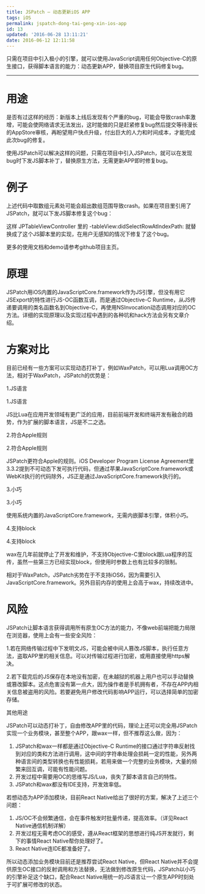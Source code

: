 ```yaml
---
title: JSPatch – 动态更新iOS APP
tags: iOS
permalink: jspatch-dong-tai-geng-xin-ios-app
id: 13
updated: '2016-06-28 13:11:21'
date: 2016-06-12 12:11:58
---
```




只需在项目中引入极小的引擎，就可以使用JavaScript调用任何Objective-C的原生接口，获得脚本语言的能力：动态更新APP，替换项目原生代码修复bug。

---

# 用途

是否有过这样的经历：新版本上线后发现有个严重的bug，可能会导致crash率激增，可能会使网络请求无法发出，这时能做的只是赶紧修复bug然后提交等待漫长的AppStore审核，再盼望用户快点升级，付出巨大的人力和时间成本，才能完成此次bug的修复。

使用JSPatch可以解决这样的问题，只需在项目中引入JSPatch，就可以在发现bug时下发JS脚本补丁，替换原生方法，无需更新APP即时修复bug。

# 例子

上述代码中取数组元素处可能会超出数组范围导致crash。如果在项目里引用了JSPatch，就可以下发JS脚本修复这个bug：

这样 JPTableViewController 里的 -tableView:didSelectRowAtIndexPath: 就替换成了这个JS脚本里的实现，在用户无感知的情况下修复了这个bug。

更多的使用文档和demo请参考github项目主页。

# 原理

JSPatch用iOS内置的JavaScriptCore.framework作为JS引擎，但没有用它JSExport的特性进行JS-OC函数互调，而是通过Objective-C Runtime，从JS传递要调用的类名函数名到Objective-C，再使用NSInvocation动态调用对应的OC方法。详细的实现原理以及实现过程中遇到的各种坑和hack方法会另有文章介绍。

# 方案对比

目前已经有一些方案可以实现动态打补丁，例如WaxPatch，可以用Lua调用OC方法，相对于WaxPatch，JSPatch的优势是：

1.JS语言

1.JS语言

JS比Lua在应用开发领域有更广泛的应用，目前前端开发和终端开发有融合的趋势，作为扩展的脚本语言，JS是不二之选。

2.符合Apple规则

2.符合Apple规则

JSPatch更符合Apple的规则。iOS Developer Program License Agreement里3.3.2提到不可动态下发可执行代码，但通过苹果JavaScriptCore.framework或WebKit执行的代码除外，JS正是通过JavaScriptCore.framework执行的。

3.小巧

3.小巧

使用系统内置的JavaScriptCore.framework，无需内嵌脚本引擎，体积小巧。

4.支持block

4.支持block

wax在几年前就停止了开发和维护，不支持Objective-C里block跟Lua程序的互传，虽然一些第三方已经实现block，但使用时参数上也有比较多的限制。

相对于WaxPatch，JSPatch劣势在于不支持iOS6，因为需要引入JavaScriptCore.framework。另外目前内存的使用上会高于wax，持续改进中。

# 风险

JSPatch让脚本语言获得调用所有原生OC方法的能力，不像web前端把能力局限在浏览器，使用上会有一些安全风险：

1.若在网络传输过程中下发明文JS，可能会被中间人篡改JS脚本，执行任意方法，盗取APP里的相关信息。可以对传输过程进行加密，或用直接使用https解决。

2.若下载完后的JS保存在本地没有加密，在未越狱的机器上用户也可以手动替换或篡改脚本。这点危害没有第一点大，因为操作者是手机拥有者，不存在APP内相关信息被盗用的风险。若要避免用户修改代码影响APP运行，可以选择简单的加密存储。

其他用途

JSPatch可以动态打补丁，自由修改APP里的代码，理论上还可以完全用JSPatch实现一个业务模块，甚至整个APP，跟wax一样，但不推荐这么做，因为：

1. JSPatch和wax一样都是通过Objective-C Runtime的接口通过字符串反射找到对应的类和方法进行调用，这中间的字符串处理会损耗一定的性能，另外两种语言间的类型转换也有性能损耗，若用来做一个完整的业务模块，大量的频繁来回互调，可能有性能问题。
2. 开发过程中需要用OC的思维写JS/Lua，丧失了脚本语言自己的特性。
3. JSPatch和wax都没有IDE支持，开发效率低。

若想动态为APP添加模块，目前React Native给出了很好的方案，解决了上述三个问题：

1. JS/OC不会频繁通信，会在事件触发时批量传递，提高效率。（详见React Native通信机制详解）
2. 开发过程无需考虑OC的感受，遵从React框架的思想进行纯JS开发就行，剩下的事情React Native帮你处理好了。
3. React Native连IDE都准备好了。

所以动态添加业务模块目前还是推荐尝试React Native，但React Native并不会提供原生OC接口的反射调用和方法替换，无法做到修改原生代码，JSPatch以小巧的引擎补足这个缺口，配合React Native用统一的JS语言让一个原生APP时刻处于可扩展可修改的状态。



